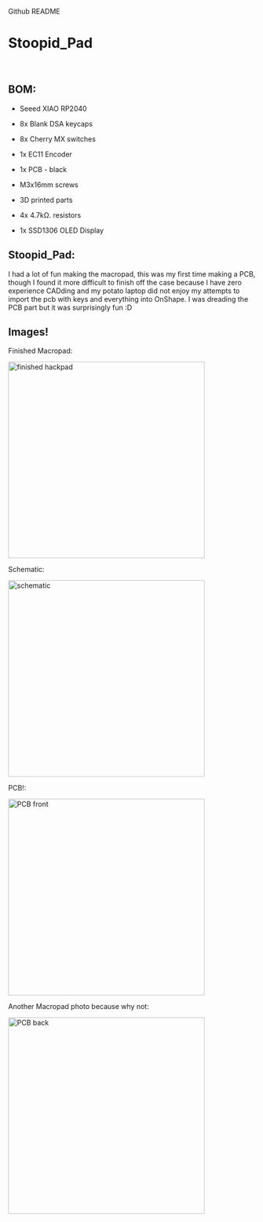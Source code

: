 Github README

# Stoopid_Pad

<br>

  

## BOM:

-  Seeed XIAO RP2040

- 8x Blank DSA keycaps

- 8x Cherry MX switches

- 1x EC11 Encoder

- 1x PCB - black

- M3x16mm screws

- 3D printed parts
-  4x 4.7kΩ. resistors
- 1x SSD1306 OLED Display
  

## Stoopid_Pad:

I had a lot of fun making the macropad, this was my first time making a PCB, though I found it more difficult to finish off the case because I have zero experience CADding and my potato laptop did not enjoy my attempts to import the pcb with keys and everything into OnShape. I was dreading the PCB part but it was surprisingly fun :D

  

## Images!

Finished Macropad:

<img alt="finished hackpad" src="https://github.com/Stupid-Creations/hackpad/edit/main/hackpads/Stoopid_pad/README.mdhttps://hc-cdn.hel1.your-objectstorage.com/s/v3/34ac41ba874e7db8696b003478140c16b5a01c30_case.png" width=400>

Schematic:

<img alt="schematic" src="https://hc-cdn.hel1.your-objectstorage.com/s/v3/d53e3d56873dfb47e80dcb9cf9a4a0f55ffbc020_schematic.png" width=400>

PCB!:

<img alt="PCB front" src="https://hc-cdn.hel1.your-objectstorage.com/s/v3/d53e3d56873dfb47e80dcb9cf9a4a0f55ffbc020_schematic.pnghttps://hc-cdn.hel1.your-objectstorage.com/s/v3/c032ce6f414d45428fd9afcf8ee7e3b0e2b0a2c3_pcb.png" width=400>

Another Macropad photo because why not:

<img alt="PCB back" src="https://hc-cdn.hel1.your-objectstorage.com/s/v3/26b58fc37b47ed6ce0d8eade9a856c8dc9072ca2_pad.png" width=400>


